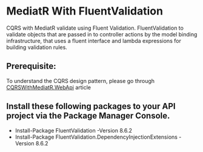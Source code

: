 # MediatR With FluentValidation
CQRS with MediatR validate using Fluent Validation.
FluentValidation to validate objects that are passed in to controller actions by the model binding infrastructure, that uses a fluent interface and lambda expressions for building validation rules.

## Prerequisite:
To understand the CQRS design pattern, please go through [CQRSWithMediatR.WebApi](https://github.com/ankushsolao/CQRSWithMediatR.WebApi) article

## Install these following packages to your API project via the Package Manager Console.
* Install-Package FluentValidation -Version 8.6.2
* Install-Package FluentValidation.DependencyInjectionExtensions -Version 8.6.2
